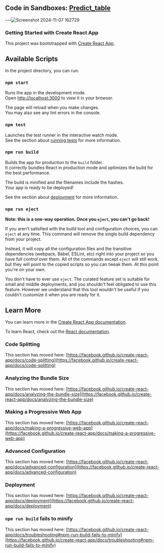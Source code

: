
## Code in Sandboxes: [Predict_table](https://codesandbox.io/p/github/bulimu/periodic_table/main?file=/src/index.js:1,1&selection=[{%22endColumn%22:1,%22endLineNumber%22:12,%22startColumn%22:1,%22startLineNumber%22:12}]&workspace=%7B%22activeFileId%22%3A%22clfkuyx74000cg2eecajx5rye%22%2C%22openFiles%22%3A%5B%22%2FREADME.md%22%5D%2C%22sidebarPanel%22%3A%22EXPLORER%22%2C%22gitSidebarPanel%22%3A%22COMMIT%22%2C%22spaces%22%3A%7B%22clfkuz1yv000x356imbdp3jhq%22%3A%7B%22key%22%3A%22clfkuz1yv000x356imbdp3jhq%22%2C%22name%22%3A%22Default%22%2C%22devtools%22%3A%5B%7B%22key%22%3A%22clfkv62uv0019356i1756qyh1%22%2C%22type%22%3A%22PROJECT_SETUP%22%2C%22isMinimized%22%3Afalse%7D%2C%7B%22type%22%3A%22PREVIEW%22%2C%22taskId%22%3A%22start%22%2C%22port%22%3A3000%2C%22key%22%3A%22clfkuznsx009k356igscb8t6t%22%2C%22isMinimized%22%3Afalse%7D%2C%7B%22type%22%3A%22TASK_LOG%22%2C%22taskId%22%3A%22start%22%2C%22key%22%3A%22clfkuzlcd006c356i0ybdtl5i%22%2C%22isMinimized%22%3Afalse%7D%5D%7D%7D%2C%22currentSpace%22%3A%22clfkuz1yv000x356imbdp3jhq%22%2C%22spacesOrder%22%3A%5B%22clfkuz1yv000x356imbdp3jhq%22%5D%2C%22hideCodeEditor%22%3Afalse%7D)

---![Screenshot 2024-11-07 162729](https://github.com/user-attachments/assets/9849215f-1a40-4745-99c9-1c702e51597e)





### Getting Started with Create React App

This project was bootstrapped with [Create React App](https://github.com/facebook/create-react-app).

## Available Scripts

In the project directory, you can run:

### `npm start`

Runs the app in the development mode.\
Open [http://localhost:3000](http://localhost:3000) to view it in your browser.

The page will reload when you make changes.\
You may also see any lint errors in the console.

### `npm test`

Launches the test runner in the interactive watch mode.\
See the section about [running tests](https://facebook.github.io/create-react-app/docs/running-tests) for more information.

### `npm run build`

Builds the app for production to the `build` folder.\
It correctly bundles React in production mode and optimizes the build for the best performance.

The build is minified and the filenames include the hashes.\
Your app is ready to be deployed!

See the section about [deployment](https://facebook.github.io/create-react-app/docs/deployment) for more information.

### `npm run eject`

**Note: this is a one-way operation. Once you `eject`, you can't go back!**

If you aren't satisfied with the build tool and configuration choices, you can `eject` at any time. This command will remove the single build dependency from your project.

Instead, it will copy all the configuration files and the transitive dependencies (webpack, Babel, ESLint, etc) right into your project so you have full control over them. All of the commands except `eject` will still work, but they will point to the copied scripts so you can tweak them. At this point you're on your own.

You don't have to ever use `eject`. The curated feature set is suitable for small and middle deployments, and you shouldn't feel obligated to use this feature. However we understand that this tool wouldn't be useful if you couldn't customize it when you are ready for it.

## Learn More

You can learn more in the [Create React App documentation](https://facebook.github.io/create-react-app/docs/getting-started).

To learn React, check out the [React documentation](https://reactjs.org/).

### Code Splitting

This section has moved here: [https://facebook.github.io/create-react-app/docs/code-splitting](https://facebook.github.io/create-react-app/docs/code-splitting)

### Analyzing the Bundle Size

This section has moved here: [https://facebook.github.io/create-react-app/docs/analyzing-the-bundle-size](https://facebook.github.io/create-react-app/docs/analyzing-the-bundle-size)

### Making a Progressive Web App

This section has moved here: [https://facebook.github.io/create-react-app/docs/making-a-progressive-web-app](https://facebook.github.io/create-react-app/docs/making-a-progressive-web-app)

### Advanced Configuration

This section has moved here: [https://facebook.github.io/create-react-app/docs/advanced-configuration](https://facebook.github.io/create-react-app/docs/advanced-configuration)

### Deployment

This section has moved here: [https://facebook.github.io/create-react-app/docs/deployment](https://facebook.github.io/create-react-app/docs/deployment)

### `npm run build` fails to minify

This section has moved here: [https://facebook.github.io/create-react-app/docs/troubleshooting#npm-run-build-fails-to-minify](https://facebook.github.io/create-react-app/docs/troubleshooting#npm-run-build-fails-to-minify)


